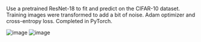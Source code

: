 Use a pretrained ResNet-18 to fit and predict on the CIFAR-10 dataset. Training images were transformed to add a bit of noise. Adam optimizer and cross-entropy loss. Completed in PyTorch. 

![image](https://user-images.githubusercontent.com/98243903/151686455-120f2398-5bda-41c9-908a-ad8532e3076f.png)
![image](https://user-images.githubusercontent.com/98243903/151686460-0b1ab305-aab6-431c-8356-0d4b5199ff9c.png)
